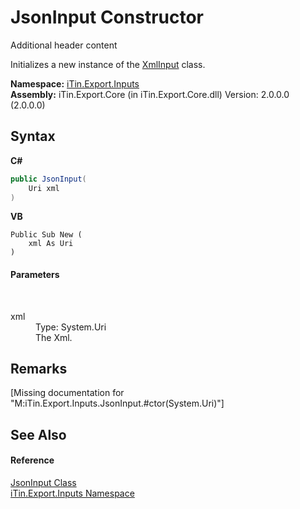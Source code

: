 # JsonInput Constructor 
Additional header content 

Initializes a new instance of the <a href="T_iTin_Export_Inputs_XmlInput">XmlInput</a> class.

**Namespace:**&nbsp;<a href="N_iTin_Export_Inputs">iTin.Export.Inputs</a><br />**Assembly:**&nbsp;iTin.Export.Core (in iTin.Export.Core.dll) Version: 2.0.0.0 (2.0.0.0)

## Syntax

**C#**<br />
``` C#
public JsonInput(
	Uri xml
)
```

**VB**<br />
``` VB
Public Sub New ( 
	xml As Uri
)
```


#### Parameters
&nbsp;<dl><dt>xml</dt><dd>Type: System.Uri<br />The Xml.</dd></dl>

## Remarks
\[Missing <remarks> documentation for "M:iTin.Export.Inputs.JsonInput.#ctor(System.Uri)"\]

## See Also


#### Reference
<a href="T_iTin_Export_Inputs_JsonInput">JsonInput Class</a><br /><a href="N_iTin_Export_Inputs">iTin.Export.Inputs Namespace</a><br />